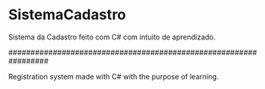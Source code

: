 # SistemaCadastro

Sistema da Cadastro feito com C# com intuito de aprendizado.


#################################################################


Registration system made with C# with the purpose of learning.

